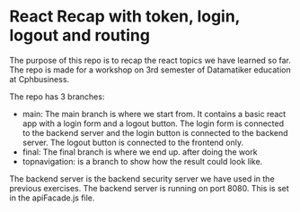 # React Recap with token, login, logout and routing
The purpose of this repo is to recap the react topics we have learned so far. The repo is made for a workshop on 3rd semester of Datamatiker education at Cphbusiness.

The repo has 3 branches:
- main: The main branch is where we start from. It contains a basic react app with a login form and a logout button. The login form is connected to the backend server and the login button is connected to the backend server. The logout button is connected to the frontend only.
- final: The final branch is where we end up. after doing the work
- topnavigation: is a branch to show how the result could look like.

The backend server is the backend security server we have used in the previous exercises. The backend server is running on port 8080. This is set in the apiFacade.js file.
